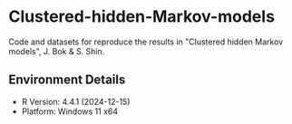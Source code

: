# Clustered-hidden-Markov-models
Code and datasets for reproduce the results in "Clustered hidden Markov models", J. Bok & S. Shin.
## Environment Details
- R Version: 4.4.1 (2024-12-15)
- Platform: Windows 11 x64

